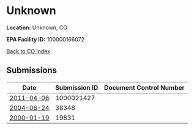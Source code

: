 # Unknown

**Location:** Unknown, CO

**EPA Facility ID:** 100000166072

[Back to CO Index](../../index.md)

## Submissions

| Date | Submission ID | Document Control Number |
|------|--------------|-------------------------|
| [2011-04-06](submissions/1000021427.md) | 1000021427 |  |
| [2004-06-24](submissions/38348.md) | 38348 |  |
| [2000-01-19](submissions/19831.md) | 19831 |  |
